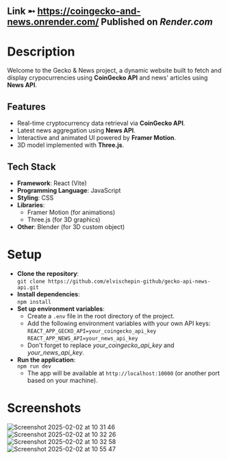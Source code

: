 Link ➵ https://coingecko-and-news.onrender.com/ Published on _Render.com_
---

# Description
Welcome to the Gecko & News project, a dynamic website built to fetch and display crypocurrencies using **CoinGecko API** and news' articles using **News API**.

## Features
- Real-time cryptocurrency data retrieval via **CoinGecko API**.
- Latest news aggregation using **News API**.
- Interactive and animated UI powered by **Framer Motion**.
- 3D model implemented with **Three.js**.

## Tech Stack
- **Framework**: React (Vite)
- **Programming Language**: JavaScript
- **Styling**: CSS
- **Libraries**:
  - Framer Motion (for animations)
  - Three.js (for 3D graphics)
- **Other**: Blender (for 3D custom object)

# Setup
- **Clone the repository**:\
  `git clone https://github.com/elvischepin-github/gecko-api-news-api.git`
- **Install dependencies**:\
  `npm install`
- **Set up environment variables**:
  - Create a `.env` file in the root directory of the project.
  - Add the following environment variables with your own API keys:\
  `REACT_APP_GECKO_API=your_coingecko_api_key`\
  `REACT_APP_NEWS_API=your_news_api_key`
  - Don't forget to replace _your_coingecko_api_key_ and _your_news_api_key_.
- **Run the application**:\
  `npm run dev`
  - The app will be available at `http://localhost:10000` (or another port based on your machine).

# Screenshots

![Screenshot 2025-02-02 at 10 31 46](https://github.com/user-attachments/assets/9f91298a-b6a8-4a30-8cc0-7c82e805d98b)
![Screenshot 2025-02-02 at 10 32 26](https://github.com/user-attachments/assets/bda8965e-aeec-451b-9b91-4f777099b381)
![Screenshot 2025-02-02 at 10 32 58](https://github.com/user-attachments/assets/fdcb6d02-fd82-4075-8304-0dad565b7d33)
![Screenshot 2025-02-02 at 10 55 47](https://github.com/user-attachments/assets/dc7b7f56-447d-42be-ac25-942b538f470b)
